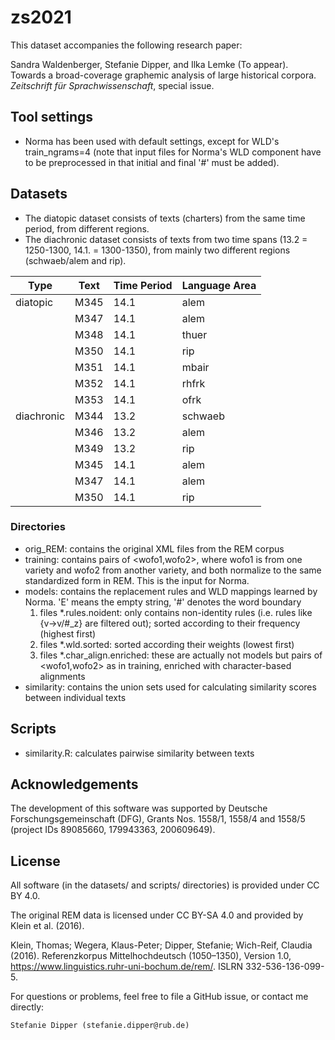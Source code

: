 # zs2021

This dataset accompanies the following research paper: 

Sandra Waldenberger, Stefanie Dipper, and Ilka Lemke (To appear). Towards a broad-coverage graphemic
analysis of large historical corpora. *Zeitschrift für Sprachwissenschaft*, special issue.

## Tool settings

* Norma has been used with default settings, except for WLD's train_ngrams=4 (note that input files for Norma's WLD component have to be preprocessed in that initial and final '#' must be added).

## Datasets

* The diatopic dataset consists of texts (charters) from the same time period, from different regions.
* The diachronic dataset consists of texts from two time spans (13.2 = 1250-1300, 14.1. = 1300-1350), from mainly two different regions (schwaeb/alem and rip).


Type      | Text | Time Period | Language Area
----------|---------|------------|---------------
diatopic  | M345 | 14.1 | alem
&nbsp; 	  | M347 | 14.1 | alem
&nbsp; 	  | M348 | 14.1 | thuer
&nbsp; 	  | M350 | 14.1 | rip
&nbsp;	  | M351 | 14.1 | mbair
&nbsp;	  | M352 | 14.1 | rhfrk
&nbsp;	  | M353 | 14.1 | ofrk
diachronic | M344 | 13.2 | schwaeb 
&nbsp;	   | M346 | 13.2 | alem
&nbsp;	   | M349 | 13.2 | rip
&nbsp;     | M345 | 14.1 | alem
&nbsp;	   | M347 | 14.1 | alem
&nbsp;	   | M350 | 14.1 | rip


### Directories

* orig_REM: contains the original XML files from the REM corpus
* training: contains pairs of <wofo1,wofo2>, where wofo1 is from one variety and wofo2 from another variety, and both normalize to the same standardized form in REM. This is the input for Norma.
* models: contains the replacement rules and WLD mappings learned by Norma. 'E' means the empty string, '#' denotes the word boundary
  1. files *.rules.noident: only contains non-identity rules (i.e. rules like {v->v/#_z} are filtered out); sorted according to their frequency (highest first)
  1. files *.wld.sorted: sorted according their weights (lowest first)
  1. files *.char_align.enriched: these are actually not models but pairs of <wofo1,wofo2> as in training, enriched with character-based alignments
* similarity: contains the union sets used for calculating similarity scores between individual texts


## Scripts

* similarity.R: calculates pairwise similarity between texts

## Acknowledgements

The development of this software was supported by Deutsche Forschungsgemeinschaft (DFG), Grants Nos. 1558/1, 1558/4 and 1558/5 (project IDs 89085660, 179943363, 200609649).

## License

All software (in the datasets/ and scripts/ directories) is provided under CC BY 4.0.

The original REM data is licensed under CC BY-SA 4.0 and provided by Klein et al. (2016).

Klein, Thomas; Wegera, Klaus-Peter; Dipper, Stefanie; Wich-Reif, Claudia (2016). Referenzkorpus Mittelhochdeutsch (1050–1350), Version 1.0, https://www.linguistics.ruhr-uni-bochum.de/rem/. ISLRN 332-536-136-099-5.

For questions or problems, feel free to file a GitHub issue, or contact me directly:

    Stefanie Dipper (stefanie.dipper@rub.de)

